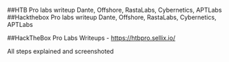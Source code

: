 ##HTB Pro labs writeup Dante, Offshore, RastaLabs, Cybernetics, APTLabs
##Hackthebox Pro labs writeup Dante, Offshore, RastaLabs, Cybernetics, APTLabs


##HackTheBox Pro Labs Writeups - https://htbpro.sellix.io/


All steps explained and screenshoted
